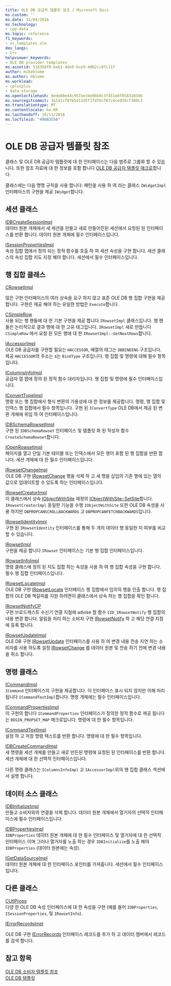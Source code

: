 ```yaml
---
title: OLE DB 공급자 템플릿 참조 | Microsoft Docs
ms.custom: ''
ms.date: 11/04/2016
ms.technology:
- cpp-data
ms.topic: reference
f1_keywords:
- vc.templates.ole
dev_langs:
- C++
helpviewer_keywords:
- OLE DB provider templates
ms.assetid: 518358f0-bab1-4de9-bce9-4062cc87c11f
author: mikeblome
ms.author: mblome
ms.workload:
- cplusplus
- data-storage
ms.openlocfilehash: 8ede88e44c957ae34e9bb9c3f451e0f058310346
ms.sourcegitcommit: 3a141cf07b5411d5f1fdf6cf67c4ce928cf389c3
ms.translationtype: MT
ms.contentlocale: ko-KR
ms.lasthandoff: 10/11/2018
ms.locfileid: "49083556"
---
```

# <a name="ole-db-provider-templates-reference"></a>OLE DB 공급자 템플릿 참조

클래스 및 OLE DB 공급자 템플릿에 대 한 인터페이스는 다음 범주로 그룹화 할 수 있습니다. 또한 참조 자료에 대 한 정보를 포함 합니다 [OLE DB 공급자 템플릿 매크로](../../data/oledb/macros-for-ole-db-provider-templates.md)합니다.  
  
클래스에는 다음 명명 규칙을 사용 합니다: 패턴을 사용 하 여 라는 클래스 `IWidgetImpl` 인터페이스의 구현을 제공 `IWidget`합니다.  
  
## <a name="session-classes"></a>세션 클래스  

[IDBCreateSessionImpl](../../data/oledb/idbcreatesessionimpl-class.md)<br/>
데이터 원본 개체에서 새 세션을 만들고 새로 만들어진된 세션에서 요청된 된 인터페이스를 반환 합니다. 데이터 원본 개체에 필수 인터페이스입니다.  
  
[ISessionPropertiesImpl](../../data/oledb/isessionpropertiesimpl-class.md)<br/>
속성 집합 맵에서 정의 되는 정적 함수를 호출 하 여 세션 속성을 구현 합니다. 세션 클래스의 속성 집합 지도 지정 해야 합니다. 세션에서 필수 인터페이스입니다.  
  
## <a name="rowset-classes"></a>행 집합 클래스  

[CRowsetImpl](../../data/oledb/crowsetimpl-class.md)  
  
많은 구현 인터페이스의 여러 상속을 요구 하지 않고 표준 OLE DB 행 집합 구현을 제공 합니다. 구현은 제공 해야 하는 유일한 방법은 `Execute`합니다.  
  
[CSimpleRow](../../data/oledb/csimplerow-class.md)<br/>
사용 되는 행 핸들에 대 한 기본 구현을 제공 합니다 `IRowsetImpl` 클래스입니다. 행 핸들은 논리적으로 결과 행에 대 한 고유 태그입니다. `IRowsetImpl` 새로 만듭니다 `CSimpleRow` 에서 요청 된 모든 행에 대 한 `IRowsetImpl::GetNextRows`합니다.  
  
[IAccessorImpl](../../data/oledb/iaccessorimpl-class.md)<br/>
OLE DB 공급자를 구현할 필요는 `HACCESSOR`, 배열의 태그는 `DBBINDING` 구조입니다. 제공 `HACCESSOR`의 주소는 s는 `BindType` 구조입니다. 행 집합 및 명령에 대해 필수 항목입니다.  
  
[IColumnsInfoImpl](../../data/oledb/icolumnsinfoimpl-class.md)<br/>
공급자 열 맵에 정의 된 정적 함수 대리자입니다. 행 집합 및 명령에 필수 인터페이스입니다.  
  
[IConvertTypeImpl](../../data/oledb/iconverttypeimpl-class.md)<br/>
명령 또는 행 집합에서 형식 변환의 가용성에 대 한 정보를 제공합니다. 명령, 행 집합 및 인덱스 행 집합에서 필수 항목입니다. 구현 된 `IConvertType` OLE DB에서 제공 된 변환 개체에 위임 하 여 인터페이스입니다.  
  
[IDBSchemaRowsetImpl](../../data/oledb/idbschemarowsetimpl-class.md)<br/>
구현 된 `IDBSchemaRowset` 인터페이스 및 템플릿 화 된 작성자 함수 `CreateSchemaRowset`합니다.  
  
[IOpenRowsetImpl](../../data/oledb/iopenrowsetimpl-class.md)<br/>
페이지를 열고 단일 기본 테이블 또는 인덱스에서 모든 행이 포함 된 행 집합을 반환 합니다. 세션 개체에 대 한 필수 인터페이스입니다.  
  
[IRowsetChangeImpl](../../data/oledb/irowsetchangeimpl-class.md)<br/>
OLE DB 구현 [IRowsetChange](/previous-versions/windows/desktop/ms715790) 행을 삭제 하 고 새 행을 삽입의 기존 행에 있는 열의 값으로 업데이트할 수 있도록 하는 인터페이스입니다.  
  
[IRowsetCreatorImpl](../../data/oledb/irowsetcreatorimpl-class.md)<br/>
이 클래스에서 상속 [IObjectWithSite](/windows/desktop/api/ocidl/nn-ocidl-iobjectwithsite) 재정의 [IObjectWithSite::SetSite](/windows/desktop/api/ocidl/nf-ocidl-iobjectwithsite-setsite)합니다. `IRowsetCreatorImpl` 동일한 기능을 수행 `IObjectWithSite` 또한 OLE DB 속성을 사용 하지만 `DBPROPCANSCROLLBACKWARDS` 고 `DBPROPCANFETCHBACKWARDS`입니다.  
  
[IRowsetIdentityImpl](../../data/oledb/irowsetidentityimpl-class.md)<br/>
구현 된 `IRowsetIdentity` 인터페이스를 통해 두 개의 데이터 행 동일한 지 여부를 비교할 수 있습니다.  
  
[IRowsetImpl](../../data/oledb/irowsetimpl-class.md)<br/>
구현을 제공 합니다 `IRowset` 인터페이스는 기본 행 집합 인터페이스입니다.  
  
[IRowsetInfoImpl](../../data/oledb/irowsetinfoimpl-class.md)<br/>
명령 클래스에 정의 된 지도 집합 하는 속성을 사용 하 여 행 집합 속성을 구현 합니다. 필수 행 집합 인터페이스입니다.  
  
[IRowsetLocateImpl](../../data/oledb/irowsetlocateimpl-class.md)<br/>
OLE DB 구현 [IRowsetLocate](/previous-versions/windows/desktop/ms721190) 인터페이스 행 집합에서 임의의 행을 인출 합니다. 행 집합의 OLE DB 책갈피를 지원 하려면이 클래스에서 상속 하는 행 집합을 확인 합니다.  
  
[IRowsetNotifyCP](../../data/oledb/irowsetnotifycp-class.md)<br/>
구현 브로드캐스트 수신기 연결 지점에 advise 할 함수 `IID_IRowsetNotify` 행 집합의 내용 변경 합니다. 알림을 처리 하는 소비자 구현 [IRowsetNotify](/previous-versions/windows/desktop/ms712959) 하 고 해당 연결 지점에 등록 합니다.  
  
[IRowsetUpdateImpl](../../data/oledb/irowsetupdateimpl-class.md)<br/>
OLE DB 구현 [IRowsetUpdate](/previous-versions/windows/desktop/ms714401) 인터페이스를 사용 하 여 변경 내용 전송 지연 하는 소비자를 사용 하도록 설정 [IRowsetChange](/previous-versions/windows/desktop/ms715790) 를 데이터 원본 및 전송 하기 전에 변경 내용을 취소 합니다.  
  
## <a name="command-classes"></a>명령 클래스  

[ICommandImpl](../../data/oledb/icommandimpl-class.md)<br/>
`ICommand` 인터페이스의 구현을 제공합니다. 이 인터페이스 표시 되지 않지만 의해 처리 됩니다 `ICommandTextImpl`합니다. 명령 개체에는 필수 인터페이스입니다.  
  
[ICommandPropertiesImpl](../../data/oledb/icommandpropertiesimpl-class.md)<br/>
이 구현의 합니다 `ICommandProperties` 인터페이스가 정의한 정적 함수로 제공 됩니다는 `BEGIN_PROPSET_MAP` 매크로입니다. 명령에 대 한 필수 항목입니다.  
  
[ICommandTextImpl](../../data/oledb/icommandtextimpl-class.md)<br/>
설정 하 고 저장 명령 텍스트를 반환 합니다. 명령에 대 한 필수 항목입니다.  
  
[IDBCreateCommandImpl](../../data/oledb/idbcreatecommandimpl-class.md)<br/>
새 명령을 세션 개체를 만들고 새로 만든된 명령에 요청된 된 인터페이스를 반환 합니다. 세션 개체에 대 한 선택적 인터페이스입니다.  
  
다른 명령 클래스는 `IColumnsInfoImpl` 고 `IAccessorImpl`위의 행 집합 클래스 섹션에서 설명 합니다.  
  
## <a name="data-source-classes"></a>데이터 소스 클래스  

[IDBInitializeImpl](../../data/oledb/idbinitializeimpl-class.md)<br/>
만들고 소비자와의 연결을 삭제 합니다. 데이터 원본 개체에서 열거자의 선택적 인터페이스에 필수 인터페이스입니다.  
  
[IDBPropertiesImpl](../../data/oledb/idbpropertiesimpl-class.md)<br/>
`IDBProperties` 데이터 원본 개체에 대 한 필수 인터페이스 및 열거자에 대 한 선택적 인터페이스 이며 그러나 열거자를 노출 하는 경우 `IDBInitialize`를 노출 해야 `IDBProperties` (데이터 원본에는 속성).  
  
[IGetDataSourceImpl](../../data/oledb/igetdatasourceimpl-class.md)<br/>
데이터 원본 개체에 대 한 인터페이스 포인터를 가져옵니다. 세션에서 필수 인터페이스입니다.  
  
## <a name="other-classes"></a>다른 클래스  

[CUtlProps](../../data/oledb/cutlprops-class.md)<br/>
다양 한 OLE DB 속성 인터페이스에 대 한 속성을 구현 (예를 들어 `IDBProperties`, `ISessionProperties`, 및 `IRowsetInfo`).  
  
[IErrorRecordsImpl](../../data/oledb/ierrorrecordsimpl-class.md)  
  
OLE DB 구현 [IErrorRecords](/previous-versions/windows/desktop/ms718112) 인터페이스 레코드를 추가 하 고 데이터 멤버에서 레코드를 검색 합니다.  
  
## <a name="see-also"></a>참고 항목  

[OLE DB 소비자 템플릿 참조](../../data/oledb/ole-db-consumer-templates-reference.md)<br/>
[OLE DB 템플릿](../../data/oledb/ole-db-templates.md)
